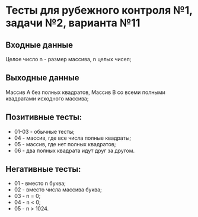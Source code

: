 # Тесты для рубежного контроля №1, задачи №2, варианта №11

## Входные данные
Целое число n - размер массива,
n целых чисел;

## Выходные данные
Массив A без полных квадратов,
Массив B со всеми полными квадратами исходного массива;

## Позитивные тесты:
 - 01-03 - обычные тесты;
 - 04 - массив, где все числа полные квадраты;
 - 05 - массив, где нет полных квадратов;
 - 06 - два полных квадрата идут друг за другом.

## Негативные тесты:
 - 01 - вместо n буква;
 - 02 - вместо числа массива буква;
 - 03 - n = 0;
 - 04 - n < 0;
 - 05 - n > 1024.

 